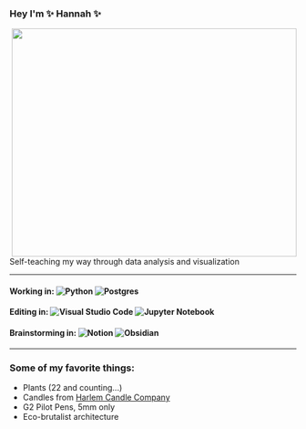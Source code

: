 ### Hey I'm ✨ Hannah ✨ 

<img align="right" img height="400" img width="500" src="https://user-images.githubusercontent.com/130410090/233678438-36a9e77b-474f-4e0e-baf2-11f22aa53f49.png">

Self-teaching my way through data analysis and visualization

-------
#### Working in: ![Python](https://img.shields.io/badge/python-3670A0?style=flat&logo=python&logoColor=ffdd54) ![Postgres](https://img.shields.io/badge/postgres-%23316192.svg?style=flat&logo=postgresql&logoColor=white)  

#### Editing in: ![Visual Studio Code](https://img.shields.io/badge/Visual%20Studio%20Code-0078d7.svg?style=flat&logo=visual-studio-code&logoColor=white) ![Jupyter Notebook](https://img.shields.io/badge/jupyter-%23FA0F00.svg?style=flat&logo=jupyter&logoColor=white)

#### Brainstorming in: ![Notion](https://img.shields.io/badge/Notion-%23000000.svg?style=flat&logo=notion&logoColor=white) ![Obsidian](https://img.shields.io/badge/Obsidian-%23483699.svg?style=flat&logo=obsidian&logoColor=white)
-------

### Some of my favorite things:
- Plants (22 and counting...)
- Candles from [Harlem Candle Company](https://www.harlemcandlecompany.com/)
- G2 Pilot Pens, 5mm only
- Eco-brutalist architecture
